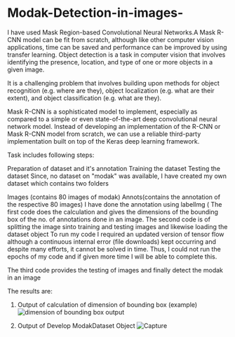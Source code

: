 # Modak-Detection-in-images-
I have used Mask Region-based Convolutional Neural Networks.A Mask R-CNN model can be fit from scratch, although like other computer vision applications, time can be saved and performance can be improved by using transfer learning. Object detection is a task in computer vision that involves identifying the presence, location, and type of one or more objects in a given image.

It is a challenging problem that involves building upon methods for object recognition (e.g. where are they), object localization (e.g. what are their extent), and object classification (e.g. what are they).

Mask R-CNN is a sophisticated model to implement, especially as compared to a simple or even state-of-the-art deep convolutional neural network model. Instead of developing an implementation of the R-CNN or Mask R-CNN model from scratch, we can use a reliable third-party implementation built on top of the Keras deep learning framework.

Task includes following steps:

Preparation of dataset and it's annotation
Training the dataset
Testing the dataset
Since, no dataset on "modak" was available, I have created my own dataset which contains two folders

Images (contains 80 images of modak)
Annots(contains the annotation of the respective 80 images) I have done the annotation using labellmg ( The first code does the calculation and gives the dimensions of the bounding box of the no. of annotations done in an image.
The second code is of splitting the image sinto training and testing images and likewise loading the dataset object To run my code I required an updated version of tensor flow although a continuous internal error (file downloads) kept occurring and despite many efforts, it cannot be solved in time. Thus, I could not run the epochs of my code and if given more time I will be able to complete this.

The third code provides the testing of images and finally detect the modak in an image

The results are:
1. Output of calculation of dimension of bounding box (example)
![dimension of bounding box output](https://user-images.githubusercontent.com/37157534/72637806-18a4a400-3988-11ea-828a-b51f3fae1a14.JPG)


2. Output of Develop ModakDataset Object
![Capture](https://user-images.githubusercontent.com/37157534/72637416-463d1d80-3987-11ea-9877-80bdbef00eda.JPG)
